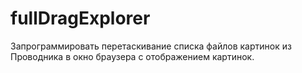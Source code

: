 # fullDragExplorer
Запрограммировать перетаскивание списка файлов картинок из Проводника в окно браузера с отображением картинок. 

